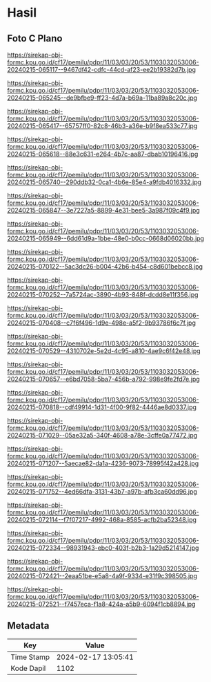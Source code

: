 # Hasil

## Foto C Plano

https://sirekap-obj-formc.kpu.go.id/cf17/pemilu/pdpr/11/03/03/20/53/1103032053006-20240215-065117--9467df42-cdfc-44cd-af23-ee2b19382d7b.jpg

https://sirekap-obj-formc.kpu.go.id/cf17/pemilu/pdpr/11/03/03/20/53/1103032053006-20240215-065245--de9bfbe9-ff23-4d7a-b69a-11ba89a8c20c.jpg

https://sirekap-obj-formc.kpu.go.id/cf17/pemilu/pdpr/11/03/03/20/53/1103032053006-20240215-065417--65757ff0-82c8-46b3-a36e-b9f8ea533c77.jpg

https://sirekap-obj-formc.kpu.go.id/cf17/pemilu/pdpr/11/03/03/20/53/1103032053006-20240215-065618--88e3c631-e264-4b7c-aa87-dbab10196416.jpg

https://sirekap-obj-formc.kpu.go.id/cf17/pemilu/pdpr/11/03/03/20/53/1103032053006-20240215-065740--290ddb32-0ca1-4b6e-85e4-a9fdb4016332.jpg

https://sirekap-obj-formc.kpu.go.id/cf17/pemilu/pdpr/11/03/03/20/53/1103032053006-20240215-065847--3e7227a5-8899-4e31-bee5-3a987f09c4f9.jpg

https://sirekap-obj-formc.kpu.go.id/cf17/pemilu/pdpr/11/03/03/20/53/1103032053006-20240215-065949--6dd61d9a-1bbe-48e0-b0cc-0668d06020bb.jpg

https://sirekap-obj-formc.kpu.go.id/cf17/pemilu/pdpr/11/03/03/20/53/1103032053006-20240215-070122--5ac3dc26-b004-42b6-b454-c8d601bebcc8.jpg

https://sirekap-obj-formc.kpu.go.id/cf17/pemilu/pdpr/11/03/03/20/53/1103032053006-20240215-070252--7a5724ac-3890-4b93-848f-dcdd8e11f356.jpg

https://sirekap-obj-formc.kpu.go.id/cf17/pemilu/pdpr/11/03/03/20/53/1103032053006-20240215-070408--c7f6f496-1d9e-498e-a5f2-9b93786f6c7f.jpg

https://sirekap-obj-formc.kpu.go.id/cf17/pemilu/pdpr/11/03/03/20/53/1103032053006-20240215-070529--4310702e-5e2d-4c95-a810-4ae9c6f42e48.jpg

https://sirekap-obj-formc.kpu.go.id/cf17/pemilu/pdpr/11/03/03/20/53/1103032053006-20240215-070657--e6bd7058-5ba7-456b-a792-998e9fe2fd7e.jpg

https://sirekap-obj-formc.kpu.go.id/cf17/pemilu/pdpr/11/03/03/20/53/1103032053006-20240215-070818--cdf49914-1d31-4f00-9f82-4446ae8d0337.jpg

https://sirekap-obj-formc.kpu.go.id/cf17/pemilu/pdpr/11/03/03/20/53/1103032053006-20240215-071029--05ae32a5-340f-4608-a78e-3cffe0a77472.jpg

https://sirekap-obj-formc.kpu.go.id/cf17/pemilu/pdpr/11/03/03/20/53/1103032053006-20240215-071207--5aecae82-da1a-4236-9073-78995f42a428.jpg

https://sirekap-obj-formc.kpu.go.id/cf17/pemilu/pdpr/11/03/03/20/53/1103032053006-20240215-071752--4ed66dfa-3131-43b7-a97b-afb3ca60dd96.jpg

https://sirekap-obj-formc.kpu.go.id/cf17/pemilu/pdpr/11/03/03/20/53/1103032053006-20240215-072114--f7f07217-4992-468a-8585-acfb2ba52348.jpg

https://sirekap-obj-formc.kpu.go.id/cf17/pemilu/pdpr/11/03/03/20/53/1103032053006-20240215-072334--98931943-ebc0-403f-b2b3-1a29d5214147.jpg

https://sirekap-obj-formc.kpu.go.id/cf17/pemilu/pdpr/11/03/03/20/53/1103032053006-20240215-072421--2eaa51be-e5a8-4a9f-9334-e31f9c398505.jpg

https://sirekap-obj-formc.kpu.go.id/cf17/pemilu/pdpr/11/03/03/20/53/1103032053006-20240215-072521--f7457eca-f1a8-424a-a5b9-6094f1cb8894.jpg


## Metadata

| Key        | Value               |
| ---------- | ------------------- |
| Time Stamp | 2024-02-17 13:05:41 |
| Kode Dapil | 1102                |



